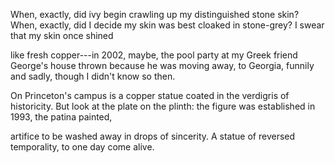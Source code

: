When, exactly, did ivy begin crawling
up my distinguished stone skin? When, exactly,
did I decide my skin was best cloaked
in stone-grey? I swear that my skin once shined

like fresh copper---in 2002, maybe, the pool party
at my Greek friend George's house thrown
because he was moving away, to Georgia, funnily
and sadly, though I didn't know so then.

On Princeton's campus is a copper statue
coated in the verdigris of historicity.
But look at the plate on the plinth: the figure
was established in 1993, the patina painted,

artifice to be washed away in drops of sincerity.
A statue of reversed temporality, to one day come alive.
